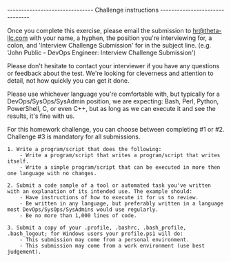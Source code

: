 ------------------------------- Challenge instructions -------------------------------

Once you complete this exercise, please email the submission to hr@theta-llc.com with your name, a hyphen, the position you're interviewing for, a colon, and 'Interview Challenge Submission' for in  the subject line. (e.g. 'John Public - DevOps Engineer: Interview Challenge Submission') 

Please don't hesitate to contact your interviewer if you have any questions or feedback about the test. We're looking for cleverness and attention to detail, not how quickly you can get it done.

Please use whichever language you're comfortable with, but typically for a DevOps/SysOps/SysAdmin position, we are expecting: Bash, Perl, Python, PowerShell, C, or even C++, but as long as we can execute it and see the results, it's fine with us.

For this homework challenge, you can choose between completing #1 or #2. Challenge #3 is mandatory for all submissions.

    1. Write a program/script that does the following:
        - Write a program/script that writes a program/script that writes itself.
        - Write a simple program/script that can be executed in more then one language with no changes.
        
    2. Submit a code sample of a tool or automated task you've written with an explanation of its intended use. The example should:
        - Have instructions of how to execute it for us to review.
        - Be written in any language, but preferably written in a language most DevOps/SysOps/SysAdmins would use regularly.
        - Be no more than 1,000 lines of code.

    3. Submit a copy of your .profile, .bashrc, .bash_profile, .bash_logout; for Windows users your profile.ps1 will do:
        - This submission may come from a personal environment.
        - This submission may come from a work environment (use best judgement).